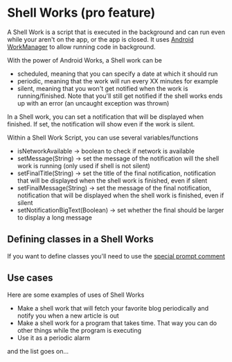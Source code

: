 # Shell Works (pro feature)

A Shell Work is a script that is executed in the background and can run
even while your aren't on the app, or the app is closed. It uses
[Android WorkManager](https://developer.android.com/topic/libraries/architecture/workmanager)
to allow running code in background.

With the power of Android Works, a Shell work can be

- scheduled, meaning that you can specify a date at which it should run
- periodic, meaning that the work will run every XX minutes for example
- silent, meaning that you won't get notified when the work is running/finished. 
  Note that you'll still get notified if the shell works ends up with an error (an uncaught exception was thrown)


In a Shell work, you can set a notification that will be displayed when finished.
If set, the notification will show even if the work is silent.


Within a Shell Work Script, you can use several variables/functions

- isNetworkAvailable -> boolean to check if network is available
- setMessage(String) -> set the message of the notification will the shell work is running
  (only used if shell is not silent)
- setFinalTitle(String) -> set the title of the final notification, notification that will be displayed
  when the shell work is finished, even if silent
- setFinalMessage(String) -> set the message of the final notification, notification that will be displayed
  when the shell work is finished, even if silent
- setNotificationBigText(Boolean) -> set whether the final should be larger to display a long message

## Defining classes in a Shell Works

If you want to define classes you'll need to use the [special prompt comment](https://tambapps.github.io/groovy-shell-user-manual/shell-general/#special-comment-prompt)


## Use cases
Here are some examples of uses of Shell Works

- Make a shell work that will fetch your favorite blog periodically and notify you when a new article is out
- Make a shell work for a program that takes time. That way you can do other things while the program is executing
- Use it as a periodic alarm

and the list goes on...